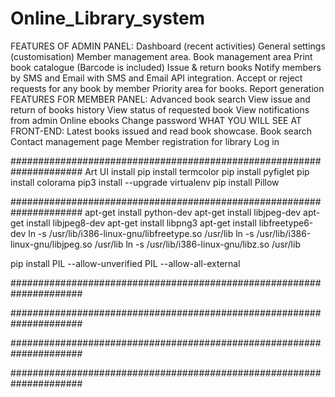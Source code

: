 # Online_Library_system
 FEATURES OF ADMIN PANEL: Dashboard (recent activities) General settings (customisation) Member management area. Book management area
 Print book catalogue (Barcode is included) Issue & return books Notify members by SMS and Email  with SMS and Email API integration.
 Accept or reject requests for any book by member Priority area for books. Report generation  FEATURES FOR MEMBER PANEL: Advanced book
 search View issue and return of books  history View status of requested book View notifications from admin Online ebooks Change
 password  WHAT YOU WILL SEE AT FRONT-END: Latest books issued and read book showcase. Book search Contact management page Member
 registration for library Log in
 

#####################################################################
Art UI install 
pip install termcolor
pip install pyfiglet
pip install colorama
pip3 install --upgrade virtualenv
pip install Pillow


#####################################################################
apt-get install python-dev
apt-get install libjpeg-dev
apt-get install libjpeg8-dev
apt-get install libpng3
apt-get install libfreetype6-dev
ln -s /usr/lib/i386-linux-gnu/libfreetype.so /usr/lib
ln -s /usr/lib/i386-linux-gnu/libjpeg.so /usr/lib
ln -s /usr/lib/i386-linux-gnu/libz.so /usr/lib

pip install PIL  --allow-unverified PIL --allow-all-external

#####################################################################







#####################################################################










#####################################################################











#####################################################################




